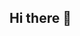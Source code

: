 ## Hi there 👋

<!--
**NicholasFals/NicholasFals** is a ✨ _special_ ✨ repository because its `README.md` (this file) appears on your GitHub profile.

Here are some ideas to get you started:

- 🔭 I’m currently working on AP CSA
- 🌱 I’m currently learning Java
-->
